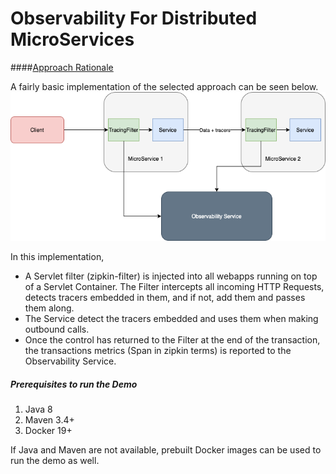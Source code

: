 # Observability For Distributed MicroServices

####[Approach Rationale](docs/Decision-Process.md)

A fairly basic implementation of the selected approach can be seen below.
![Filter based approach](docs/Filter-Approach.png)

In this implementation, 
- A Servlet filter (zipkin-filter) is injected into all webapps running on top of a Servlet Container. The Filter intercepts all incoming HTTP Requests, detects tracers embedded in them, and if not, add them and passes them along.
- The Service detect the tracers embedded and uses them when making outbound calls.
- Once the control has returned to the Filter at the end of the transaction, the transactions metrics (Span in zipkin terms) is reported to the Observability Service.

##### Prerequisites to run the Demo
1. Java 8
2. Maven 3.4+
3. Docker 19+

If Java and Maven are not available, prebuilt Docker images can be used to run the demo as well.